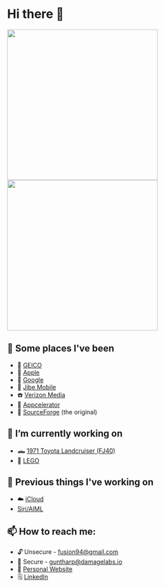 # Hi there 👋

<a href="https://github-readme-stats.vercel.app/api?username=fusion94&show_icons=true&bg_color=00000000&show=reviews,discussions_started,discussions_answered,prs_merged,prs_merged_percentage">
  <img height=350 align="center" src="https://github-readme-stats.vercel.app/api?username=fusion94&show_icons=true&bg_color=00000000&show=reviews,discussions_started,discussions_answered,prs_merged,prs_merged_percentage" />
</a>
<a href="https://github-readme-stats.vercel.app/api/top-langs/?username=fusion94&layout=donut-vertical">
  <img height=350 align="center" src="https://github-readme-stats.vercel.app/api/top-langs/?username=fusion94&layout=donut-vertical" />
</a>


<!---
[![](https://ossrank.com/widget/970472)](https://ossrank.com/c/970472)
-->

## 🚀  Some places I've been
- 🦎 [GEICO](https://www.geico.com/tech/)
-  [Apple](https://apple.com)
- 💬 [Google](https://google.com)
- :speech_balloon: [Jibe Mobile](http://jibemobile.com/)
- ☎️ [Verizon Media](https://www.verizonmedia.com/)
- 📱 [Appcelerator](https://appcelerator.com)
- 🔨 [SourceForge](http://sourceforge.net) (the original)

## 🔭 I’m currently working on
 - 🛻 [1971 Toyota Landcruiser (FJ40)](http://project-fj.com/)
 - :bricks: [LEGO](https://brickset.com/sets/ownedby-fusion94)

## 💬 Previous things I've working on
 - :cloud: [iCloud](https://www.apple.com/iCloud)
 - [Siri/AIML](https://www.apple.com/siri/)
 
 ## 📫 How to reach me:
 - :unlock: Unsecure - fusion94@gmail.com
 - :closed_lock_with_key: Secure - guntharp@damagelabs.io
- 👾  [Personal Website](https://www.fusion94.org/)
- :spiral_notepad: [LinkedIn](https://www.linkedin.com/in/fusion94/)

<!--
**fusion94/fusion94** is a ✨ _special_ ✨ repository because its `README.md` (this file) appears on your GitHub profile.

Here are some ideas to get you started:

- 🔭 I’m currently working on ...
- 🌱 I’m currently learning ...
- 👯 I’m looking to collaborate on ...
- 🤔 I’m looking for help with ...
- 💬 Ask me about ...
- 📫 How to reach me: ...
- 😄 Pronouns: ...
- ⚡ Fun fact: ...
-->
